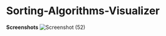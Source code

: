 # Sorting-Algorithms-Visualizer
**Screenshots**
![Screenshot (52)](https://user-images.githubusercontent.com/62801988/166064985-1e8e59f1-7cd1-47a7-86a1-5d8ec0d3dfec.png)
